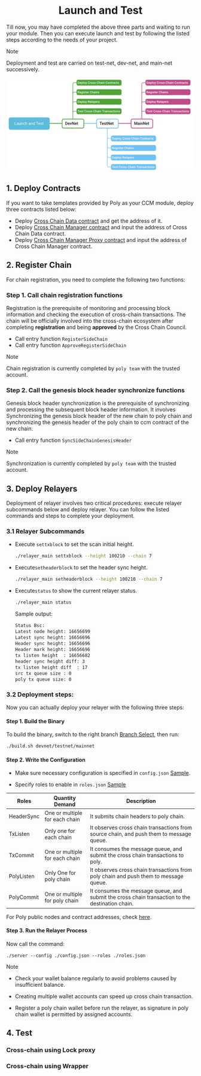 <h1 align="center">Launch and Test</h1>

Till now, you may have completed the above three parts and waiting to run your module. Then you can execute launch and test by following the listed steps according to the needs of your project.  

> [!NOTE]
> Deployment and test are carried on test-net, dev-net, and main-net successively.

<div align=center><img src="resources/launch_and_testing.png" alt=""/></div>

## 1. Deploy Contracts

If you want to take templates provided by Poly as your CCM module, deploy three contracts listed below:
- Deploy [Cross Chain Data contract](https://github.com/polynetwork/eth-contracts/blob/master/contracts/core/cross_chain_manager/data/EthCrossChainData.sol) and get the address of it.
- Deploy [Cross Chain Manager contract](https://github.com/polynetwork/eth-contracts/blob/master/contracts/core/cross_chain_manager/logic/EthCrossChainManager.sol) and input the address of Cross Chain Data contract.
- Deploy [Cross Chain Manager Proxy contract](https://github.com/polynetwork/eth-contracts/blob/master/contracts/core/cross_chain_manager/upgrade/EthCrossChainManagerProxy.sol) and input the address of Cross Chain Manager contract.

## 2. Register Chain

For chain registration, you need to complete the following two functions: 

### Step 1. Call chain registration functions
Registration is the prerequisite of monitoring and processing block information and checking the execution of cross-chain transactions. The chain will be officially involved into the cross-chain ecosystem after completing **registration** and being **approved** by the Cross Chain Council.

- Call entry function `RegisterSideChain`
- Call entry function `ApproveRegisterSideChain`

> [!NOTE]
> Chain registration is currently completed by `poly team`  with the trusted account.

### Step 2. Call the genesis block header synchronize functions

Genesis block header synchronization is the prerequisite of synchronizing and processing the subsequent block header information. It involves Synchronizing the genesis block header of the new chain to poly chain and synchronizing the genesis header of the poly chain to ccm contract of the new chain.
- Call entry function `SyncSideChainGenesisHeader` 

> [!NOTE]
> Synchronization is currently completed by `poly team`  with the trusted account.


## 3. Deploy Relayers
Deployment of relayer involves two critical procedures: execute relayer subcommands below and deploy relayer. You can follow the listed commands and steps to complete your deployment. 
### 3.1 Relayer Subcommands

- Execute `settxblock` to set the scan initial height.
  ```bash
  ./relayer_main settxblock --height 100210 --chain 7
  ```
- Execute`setheaderblock` to set the header sync height.
  ```bash
  ./relayer_main setheaderblock --height 100210 --chain 7
  ```
- Execute`status` to show the current relayer status.
  ```bash
  ./relayer_main status
  ```
  Sample output:
  ```
  Status Bsc:
  Latest node height: 16656699
  Latest sync height: 16656696
  Header sync height: 16656696
  Header mark height: 16656696
  tx listen height  : 16656682
  header sync height diff: 3
  tx listen height diff  : 17
  src tx queue size : 0
  poly tx queue size: 0
  ```

### 3.2 Deployment steps:
Now you can actually deploy your relayer with the following three steps:
#### Step 1. Build the Binary

To build the binary, switch to the right branch [Branch Select](https://github.com/polynetwork/poly-relayer/blob/main/README.md#supported-chains), then run:


```bash
./build.sh devnet/testnet/mainnet
```


#### Step 2. Write the Configuration

* Make sure necessary configuration is specified in `config.json` [Sample](https://github.com/polynetwork/poly-relayer/blob/main/config.sample.json).

* Specify roles to enable in `roles.json` [Sample](https://github.com/polynetwork/poly-relayer/blob/main/roles.sample.json)


| Roles      | Quantity Demand                 | Description                                                                                     |
|------------|---------------------------------|-------------------------------------------------------------------------------------------------|
| HeaderSync | One or multiple for each chain  | It submits chain headers to poly chain.                                                         |
| TxListen   | Only one for each chain         | It observes cross chain transactions from source chain, and push them to message queue.         |
| TxCommit   | One or multiple for each chain  | It consumes the message queue, and submit the cross chain transactions to poly.                 |
| PolyListen | Only One for poly chain         | It observes cross chain transactions from poly chain and push them to message queue.            |
| PolyCommit | One or multiple for poly chain  | It consumes the message queue, and submit the cross chain transaction to the destination chain. |

For Poly public nodes and contract addresses, check [here](Core_Smart_Contract/Contract/MainNet.md).

#### Step 3. Run the Relayer Process

Now call the command:

```
./server --config ./config.json --roles ./roles.json
```

> [!Note]
> - Check your wallet balance regularly to avoid problems caused by insufficient balance.
>
> - Creating multiple wallet accounts can speed up cross chain transaction.
> 
> - Register a poly chain wallet before run the relayer, as signature in poly chain wallet is permitted by assigned accounts.


## 4. Test

### Cross-chain using Lock proxy

### Cross-chain using Wrapper

